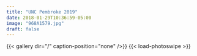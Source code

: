 ```yaml
---
title: "UNC Pembroke 2019"
date: 2018-01-29T10:36:59-05:00
image: "968A1579.jpg"
draft: false
---
```


<p> </p> 
<!--more-->
{{< gallery dir="/" caption-position="none" />}}
{{< load-photoswipe >}}
